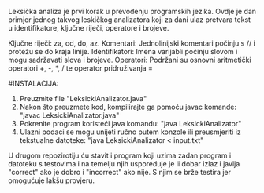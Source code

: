 Leksička analiza je prvi korak u prevođenju programskih jezika. Ovdje je dan primjer jednog takvog leskičkog analizatora koji za dani ulaz pretvara tekst u identifikatore, ključne riječi, operatore i brojeve.

Ključne riječi: za, od, do, az.
Komentari: Jednolinijski komentari počinju s // i protežu se do kraja linije.
Identifikatori: Imena varijabli počinju slovom i mogu sadržavati slova i brojeve.
Operatori: Podržani su osnovni aritmetički operatori +, -, *, / te operator pridruživanja =


#INSTALACIJA:
  1. Preuzmite file "LeksickiAnalizator.java"
  2. Nakon što preuzmete kod, kompilirajte ga pomoću javac komande: "javac LeksickiAnalizator.java"
  3. Pokrenite program koristeći java komandu: "java LeksickiAnalizator"
  4. Ulazni podaci se mogu unijeti ručno putem konzole ili preusmjeriti iz tekstualne datoteke: "java LeksickiAnalizator < input.txt"


U drugom repozirotiju ću stavit i program koji uzima zadan program i datoteku s testovima i na temelju njih usporeduje je li dobar izlaz i javlja "correct" ako je dobro i "incorrect" ako nije.
S njim se brže testira jer omogućuje lakšu provjeru.
